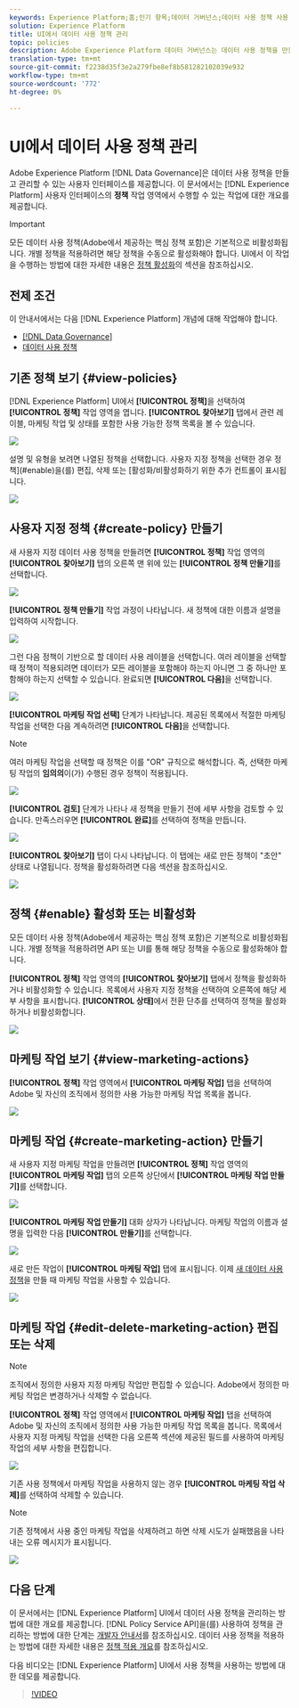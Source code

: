 ```yaml
---
keywords: Experience Platform;홈;인기 항목;데이터 거버넌스;데이터 사용 정책 사용 안내서
solution: Experience Platform
title: UI에서 데이터 사용 정책 관리
topic: policies
description: Adobe Experience Platform 데이터 거버넌스는 데이터 사용 정책을 만들고 관리할 수 있는 사용자 인터페이스를 제공합니다. 이 문서에서는 Experience Platform 사용자 인터페이스의 정책 작업 공간에서 수행할 수 있는 작업에 대한 개요를 제공합니다.
translation-type: tm+mt
source-git-commit: f2238d35f3e2a279fbe8ef8b581282102039e932
workflow-type: tm+mt
source-wordcount: '772'
ht-degree: 0%

---
```



# UI에서 데이터 사용 정책 관리

Adobe Experience Platform [!DNL Data Governance]은 데이터 사용 정책을 만들고 관리할 수 있는 사용자 인터페이스를 제공합니다. 이 문서에서는 [!DNL Experience Platform] 사용자 인터페이스의 **정책** 작업 영역에서 수행할 수 있는 작업에 대한 개요를 제공합니다.

>[!IMPORTANT]
>
>모든 데이터 사용 정책(Adobe에서 제공하는 핵심 정책 포함)은 기본적으로 비활성화됩니다. 개별 정책을 적용하려면 해당 정책을 수동으로 활성화해야 합니다. UI에서 이 작업을 수행하는 방법에 대한 자세한 내용은 [정책 활성화](#enable)의 섹션을 참조하십시오.

## 전제 조건

이 안내서에서는 다음 [!DNL Experience Platform] 개념에 대해 작업해야 합니다.

- [[!DNL Data Governance]](../home.md)
- [데이터 사용 정책](./overview.md)

## 기존 정책 보기 {#view-policies}

[!DNL Experience Platform] UI에서 **[!UICONTROL 정책]**&#x200B;을 선택하여 **[!UICONTROL 정책]** 작업 영역을 엽니다. **[!UICONTROL 찾아보기]** 탭에서 관련 레이블, 마케팅 작업 및 상태를 포함한 사용 가능한 정책 목록을 볼 수 있습니다.

![](../images/policies/browse-policies.png)

설명 및 유형을 보려면 나열된 정책을 선택합니다. 사용자 지정 정책을 선택한 경우 정책](#enable)을(를) 편집, 삭제 또는 [활성화/비활성화하기 위한 추가 컨트롤이 표시됩니다.

![](../images/policies/policy-details.png)

## 사용자 지정 정책 {#create-policy} 만들기

새 사용자 지정 데이터 사용 정책을 만들려면 **[!UICONTROL 정책]** 작업 영역의 **[!UICONTROL 찾아보기]** 탭의 오른쪽 맨 위에 있는 **[!UICONTROL 정책 만들기]**&#x200B;를 선택합니다.

![](../images/policies/create-policy-button.png)

**[!UICONTROL 정책 만들기]** 작업 과정이 나타납니다. 새 정책에 대한 이름과 설명을 입력하여 시작합니다.

![](../images/policies/create-policy-description.png)

그런 다음 정책이 기반으로 할 데이터 사용 레이블을 선택합니다. 여러 레이블을 선택할 때 정책이 적용되려면 데이터가 모든 레이블을 포함해야 하는지 아니면 그 중 하나만 포함해야 하는지 선택할 수 있습니다. 완료되면 **[!UICONTROL 다음]**&#x200B;을 선택합니다.

![](../images/policies/add-labels.png)

**[!UICONTROL 마케팅 작업 선택]** 단계가 나타납니다. 제공된 목록에서 적절한 마케팅 작업을 선택한 다음 계속하려면 **[!UICONTROL 다음]**&#x200B;을 선택합니다.

>[!NOTE]
>
>여러 마케팅 작업을 선택할 때 정책은 이를 &quot;OR&quot; 규칙으로 해석합니다. 즉, 선택한 마케팅 작업의 **임의의**&#x200B;이(가) 수행된 경우 정책이 적용됩니다.

![](../images/policies/add-marketing-actions.png)

**[!UICONTROL 검토]** 단계가 나타나 새 정책을 만들기 전에 세부 사항을 검토할 수 있습니다. 만족스러우면 **[!UICONTROL 완료]**&#x200B;를 선택하여 정책을 만듭니다.

![](../images/policies/policy-review.png)

**[!UICONTROL 찾아보기]** 탭이 다시 나타납니다. 이 탭에는 새로 만든 정책이 &quot;초안&quot; 상태로 나열됩니다. 정책을 활성화하려면 다음 섹션을 참조하십시오.

![](../images/policies/created-policy.png)

## 정책 {#enable} 활성화 또는 비활성화

모든 데이터 사용 정책(Adobe에서 제공하는 핵심 정책 포함)은 기본적으로 비활성화됩니다. 개별 정책을 적용하려면 API 또는 UI를 통해 해당 정책을 수동으로 활성화해야 합니다.

**[!UICONTROL 정책]** 작업 영역의 **[!UICONTROL 찾아보기]** 탭에서 정책을 활성화하거나 비활성화할 수 있습니다. 목록에서 사용자 지정 정책을 선택하여 오른쪽에 해당 세부 사항을 표시합니다. **[!UICONTROL 상태]**&#x200B;에서 전환 단추를 선택하여 정책을 활성화하거나 비활성화합니다.

![](../images/policies/enable-policy.png)

## 마케팅 작업 보기 {#view-marketing-actions}

**[!UICONTROL 정책]** 작업 영역에서 **[!UICONTROL 마케팅 작업]** 탭을 선택하여 Adobe 및 자신의 조직에서 정의한 사용 가능한 마케팅 작업 목록을 봅니다.

![](../images/policies/marketing-actions.png)

## 마케팅 작업 {#create-marketing-action} 만들기

새 사용자 지정 마케팅 작업을 만들려면 **[!UICONTROL 정책]** 작업 영역의 **[!UICONTROL 마케팅 작업]** 탭의 오른쪽 상단에서 **[!UICONTROL 마케팅 작업 만들기]**&#x200B;를 선택합니다.

![](../images/policies/create-marketing-action.png)

**[!UICONTROL 마케팅 작업 만들기]** 대화 상자가 나타납니다. 마케팅 작업의 이름과 설명을 입력한 다음 **[!UICONTROL 만들기]**&#x200B;를 선택합니다.

![](../images/policies/create-marketing-action-details.png)

새로 만든 작업이 **[!UICONTROL 마케팅 작업]** 탭에 표시됩니다. 이제 [새 데이터 사용 정책](#create-policy)을 만들 때 마케팅 작업을 사용할 수 있습니다.

![](../images/policies/created-marketing-action.png)

## 마케팅 작업 {#edit-delete-marketing-action} 편집 또는 삭제

>[!NOTE]
>
>조직에서 정의한 사용자 지정 마케팅 작업만 편집할 수 있습니다. Adobe에서 정의한 마케팅 작업은 변경하거나 삭제할 수 없습니다.

**[!UICONTROL 정책]** 작업 영역에서 **[!UICONTROL 마케팅 작업]** 탭을 선택하여 Adobe 및 자신의 조직에서 정의한 사용 가능한 마케팅 작업 목록을 봅니다. 목록에서 사용자 지정 마케팅 작업을 선택한 다음 오른쪽 섹션에 제공된 필드를 사용하여 마케팅 작업의 세부 사항을 편집합니다.

![](../images/policies/edit-marketing-action.png)

기존 사용 정책에서 마케팅 작업을 사용하지 않는 경우 **[!UICONTROL 마케팅 작업 삭제]**&#x200B;를 선택하여 삭제할 수 있습니다.

>[!NOTE]
>
>기존 정책에서 사용 중인 마케팅 작업을 삭제하려고 하면 삭제 시도가 실패했음을 나타내는 오류 메시지가 표시됩니다.

![](../images/policies/delete-marketing-action.png)

## 다음 단계

이 문서에서는 [!DNL Experience Platform] UI에서 데이터 사용 정책을 관리하는 방법에 대한 개요를 제공합니다. [!DNL Policy Service API]을(를) 사용하여 정책을 관리하는 방법에 대한 단계는 [개발자 안내서](../api/getting-started.md)를 참조하십시오. 데이터 사용 정책을 적용하는 방법에 대한 자세한 내용은 [정책 적용 개요](../enforcement/overview.md)를 참조하십시오.

다음 비디오는 [!DNL Experience Platform] UI에서 사용 정책을 사용하는 방법에 대한 데모를 제공합니다.

>[!VIDEO](https://video.tv.adobe.com/v/32977?quality=12&learn=on)